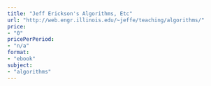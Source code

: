 ```yaml
---
title: "Jeff Erickson's Algorithms, Etc"
url: "http://web.engr.illinois.edu/~jeffe/teaching/algorithms/"
price: 
- "0"
pricePerPeriod: 
- "n/a"
format: 
- "ebook"
subject: 
- "algorithms"
---
```

